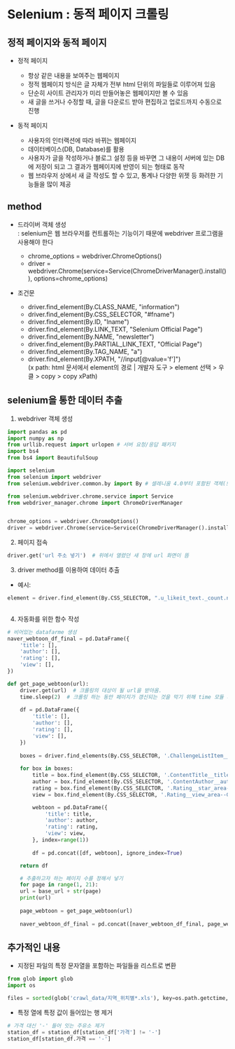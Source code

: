 # Selenium : 동적 페이지 크롤링

## 정적 페이지와 동적 페이지
- 정적 페이지
    - 항상 같은 내용을 보여주는 웹페이지
    - 정적 웹페이지 방식은 글 자체가 전부 html 단위의 파일들로 이루어져 있음
    - 단순히 사이트 관리자가 미리 만들어놓은 웹페이지만 볼 수 있음
    - 새 글을 쓰거나 수정할 때, 글을 다운로드 받아 편집하고 업로드까지 수동으로 진행

- 동적 페이지
    - 사용자의 인터랙션에 따라 바뀌는 웹페이지
    - 데이터베이스(DB, Database)를 활용
    - 사용자가 글을 작성하거나 블로그 설정 등을 바꾸면 그 내용이 서버에 있는 DB에 저장이 되고 그 결과가 웹페이지에 반영이 되는 형태로 동작
    - 웹 브라우저 상에서 새 글 작성도 할 수 있고, 통계나 다양한 위젯 등 화려한 기능들을 많이 제공


## method

- 드라이버 객체 생성    
  : selenium은 웹 브라우저를 컨트롤하는 기능이기 때문에 webdriver 프로그램을 사용해야 한다
    - chrome_options = webdriver.ChromeOptions()
    - driver = webdriver.Chrome(service=Service(ChromeDriverManager().install()), options=chrome_options)

- 조건문
    - driver.find_element(By.CLASS_NAME, "information")
    - driver.find_element(By.CSS_SELECTOR, "#fname")
    - driver.find_element(By.ID, "lname")
    - driver.find_element(By.LINK_TEXT, "Selenium Official Page")
    - driver.find_element(By.NAME, "newsletter")
    - driver.find_element(By.PARTIAL_LINK_TEXT, "Official Page")
    - driver.find_element(By.TAG_NAME, "a")
    - driver.find_element(By.XPATH, "//input[@value='f']")  
      (x path: html 문서에서 element의 경로 | 개발자 도구 > element 선택 > 우클 > copy > copy xPath)


##  selenium을 통한 데이터 추출

1. webdriver 객체 생성  

```py
import pandas as pd
import numpy as np
from urllib.request import urlopen # 서버 요청/응답 패키지
import bs4 
from bs4 import BeautifulSoup

import selenium
from selenium import webdriver
from selenium.webdriver.common.by import By # 셀레니움 4.0부터 포함된 객체(모듈)

from selenium.webdriver.chrome.service import Service
from webdriver_manager.chrome import ChromeDriverManager


chrome_options = webdriver.ChromeOptions()
driver = webdriver.Chrome(service=Service(ChromeDriverManager().install()), options=chrome_options)  # 비어있는 chrome 새창이 열림

```

2. 페이지 접속
```py
driver.get('url 주소 넣기')  # 위에서 열렸던 새 창에 url 화면이 뜸

```

3. driver method를 이용하여 데이터 추출

- 예시: <span class="u_likeit_text _count num">
```py
element = driver.find_element(By.CSS_SELECTOR, ".u_likeit_text._count.num") # 클래스 선택자는 맨 앞에 . 으로 시작 , id 선택자는 맨 앞에 # 등 기본적인 크롤링 명령어와 같음
                                                                            # 단, 띄어쓰기가 되어있는 곳은 . 을 사용하여 붙임
```

4. 자동화를 위한 함수 작성
```py
# 비어있는 datafarme 생성
naver_webtoon_df_final = pd.DataFrame({
    'title': [],
    'author': [],
    'rating': [],
    'view': [],
})

def get_page_webtoon(url):
    driver.get(url)  # 크롤링의 대상이 될 url을 받아옴.
    time.sleep(2)  # 크롤링 하는 동안 페이지가 갱신되는 것을 막기 위해 time 모듈 사용
    
    df = pd.DataFrame({
        'title': [],
        'author': [],
        'rating': [],
        'view': [],
    })
    
    boxes = driver.find_elements(By.CSS_SELECTOR, '.ChallengeListItem__info_area--hnJTz')
    
    for box in boxes:
        title = box.find_element(By.CSS_SELECTOR, '.ContentTitle__title--e3qXt').text
        author = box.find_element(By.CSS_SELECTOR, '.ContentAuthor__author--CTAAP').text
        rating = box.find_element(By.CSS_SELECTOR, '.Rating__star_area--dFzsb').text.split('\n')[1]
        view = box.find_element(By.CSS_SELECTOR, '.Rating__view_area--GQb_S').text.split('\n')[1]

        webtoon = pd.DataFrame({
            'title': title,
            'author': author,
            'rating': rating,
            'view': view,
        }, index=range(1))
        
        df = pd.concat([df, webtoon], ignore_index=True)

    return df

    # 추출하고자 하는 페이지 수를 정해서 넣기
    for page in range(1, 21):
    url = base_url + str(page)
    print(url)
    
    page_webtoon = get_page_webtoon(url)
    
    naver_webtoon_df_final = pd.concat([naver_webtoon_df_final, page_webtoon], ignore_index=True)  # concat() 사용 유의

```


## 추가적인 내용
- 지정된 파일의 특정 문자열을 포함하는 파일들을 리스트로 변환 
```py
from glob import glob
import os

files = sorted(glob('crawl_data/지역_위치별*.xls'), key=os.path.getctime, reverse= True)  # 파일 저장 시간 순으로 정렬
```

- 특정 열에 특정 값이 들어있는 행 제거
```py
# 가격 대신 '-' 들어 잇는 주유소 제거
station_df = station_df[station_df['가격'] != '-']
station_df[station_df.가격 == '-']
```